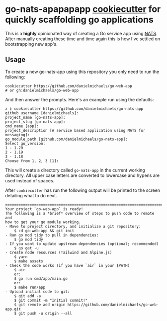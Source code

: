 # go-nats-apapapapp [cookiecutter](https://cookiecutter.readthedocs.io/en/stable/) for quickly scaffolding go applications

This is a **highly** opinionated way of creating a Go service app using [NATS]. After manually
creating these time and time again this is how I've settled on bootstrapping
new app's. 

## Usage

To create a new go-nats-app using this repository you only need to run the following:

```shell
cookiecutter https://github.com/danielmichaels/go-web-app
# or gh:danielmichaels/go-web-app
```
And then answer the prompts. Here's an example run using the defaults:

```shell
z ❯ cookiecutter https://github.com/danielmichaels/go-nats-app
github_username [danielmichaels]: 
project_name [go-nats-app]: 
project_slug [go-nats-app]: 
cmd_name [app]: 
project_description [A service based application using NATS for messaging]: 
go_module_path [github.com/danielmichaels/go-nats-app]: 
Select go_version:
1 - 1.20
2 - 1.19
3 - 1.18
Choose from 1, 2, 3 [1]: 
```

This will create a directory called `go-nats-app` in the current working directory. All upper case
letters are converted to lowercase and hypens are used instead of spaces.

After `cookiecutter` has run the following output will be printed to the screen detailing
what to do next.

```shell
====================================================================================
Your project `go-web-app` is ready!
The following is a *brief* overview of steps to push code to remote and
how to get your go module working.
- Move to project directory, and initialize a git repository:
    $ cd go-web-app && git init
- Run go mod tidy to pull in dependencies:
    $ go mod tidy
- If you want to update upstream dependencies (optional; recommended)
    $ go get -u
- Create node resources (Tailwind and Alpine.js)
    $ yarn
    $ make assets
- Check the code works (if you have `air` in your $PATH)
    $ air
    or:
    $ go run cmd/app/main.go
    or:
    $ make run/app
- Upload initial code to git:
    $ git add -a
    $ git commit -m "Initial commit!"
    $ git remote add origin https://github.com/danielmichaels/go-web-app.git
    $ git push -u origin --all
```

[nats]: https://nats.io
